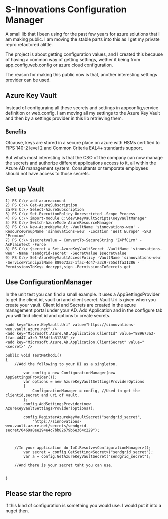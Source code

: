 
# S-Innovations Configuration Manager

A small lib that I been using for the past few years for azure solutions that I am making public. 
I am moving the stable parts into this as I get my private repro refactored alittle.

The project is about getting configuration values, and I created this because of having a common way of getting settings, wether it being from app.config,web.config or azure cloud configuration. 

The reason for making this public now is that, another interesting settings provider can be used.

## Azure Key Vault
Instead of configuraing all these secrets and settings in appconfig,service definition or web.config. I am moving all my settings to the Azure Key Vault and then by a settings provider in this lib retrieving them. 

### Benefits 
Ofcause, keys are stored in a secure place on azure with HSMs certified to FIPS 140-2 level 2 and Common Criteria EAL4+ standards support. 

But whats most interesting is that the CSO of the company can now manage the secrets and authorize different applications access to it, all within the Azure AD management system. Consultants or temporate employees should not have access to those secrets.


## Set up Vault

```
1) PS C:\> add-azureaccount
2) PS C:\> Get-AzureSubscription
2a)PS C:\> Select-AzureSubscription
3) PS C:\> Set-ExecutionPolicy Unrestricted -Scope Process
4) PS C:\> import-module C:\dev\KeyVaultScripts\KeyVaultManager
5) PS C:\> Switch-AzureMode AzureResourceManager
6) PS C:\> New-AzureKeyVault -VaultName 'sinnovations-weu' -ResourceGroupName 'sinnovations-weu' -Location 'West Europe' -SKU 'Premium'
7) PS C:\> $secretvalue = ConvertTo-SecureString 'Z4PfCLrm' -AsPlainText -Force
8) PS C:\> $secret = Set-AzureKeyVaultSecret -VaultName 'sinnovations-weu' -Name 'sendgrid-secret' -SecretValue $secretvalue
9) PS C:\> Set-AzureKeyVaultAccessPolicy -VaultName 'sinnovations-weu' -ServicePrincipalName 889673a3-1fac-4d47-a3c9-755dffa31286 -PermissionsToKeys decrypt,sign -PermissionsToSecrets get
```

## Use ConfigurationManager

In the unit test you can find a small example. It uses a AppSettingsProvider to get the client id, vault uri and client secret. Vault Uri is given when you create your vault. Client Id and Secrets are created in the azure management portal under your AD. Add Application and in the configure tab you will find client id and options to create secrets.

    <add key="Azure.KeyVault.Uri" value="https://sinnovations-weu.vault.azure.net" />
    <add key="Microsoft.Azure.AD.Application.ClientId" value="889673a3-1fac-4d47-a3c9-755dffa31286" />
    <add key="Microsoft.Azure.AD.Application.ClientSecret" value="<secret>" />

```
public void TestMethod1()
{
    //Add the following to your DI as a singleton.
            
        var config = new ConfigurationManager(new AppSettingsProvider());
        var options = new AzureKeyVaultSettingsProviderOptions
        {
            ConfigurationManager = config, //Used to get the clientid,secret and uri of vault.
        };
        config.AddSettingsProvider(new AzureKeyVaultSettingsProvider(options));

        config.RegisterAzureKeyVaultSecret("sendgrid_secret",
            "https://sinnovations-weu.vault.azure.net/secrets/sendgrid-secret/0469a8ee294e4c7bb82679b6e364c229");

            

    //In your application do IoC.Resolve<ConfigurationManager>();
        var secret = config.GetSetting<Secret>("sendgrid_secret");
        var a = config.GetAzureKeyVaultSecret("sendgrid_secret");

    //And there is your secret taht you can use.


}
```


## Please star the repro
if this kind of configuration is something you would use. I would put it into a nuget then.

